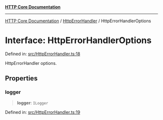 [**HTTP Core Documentation**](../../README.md)

***

[HTTP Core Documentation](../../README.md) / [HttpErrorHandler](../README.md) / HttpErrorHandlerOptions

# Interface: HttpErrorHandlerOptions

Defined in: [src/HttpErrorHandler.ts:18](https://github.com/stonemjs/http-core/blob/f8360abdd8e841f59cefcfadd322bcf66d52c95b/src/HttpErrorHandler.ts#L18)

HttpErrorHandler options.

## Properties

### logger

> **logger**: `ILogger`

Defined in: [src/HttpErrorHandler.ts:19](https://github.com/stonemjs/http-core/blob/f8360abdd8e841f59cefcfadd322bcf66d52c95b/src/HttpErrorHandler.ts#L19)

